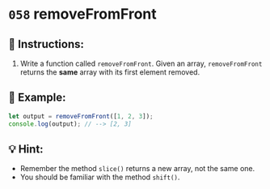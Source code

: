 # `058` removeFromFront

## 📝 Instructions:

1. Write a function called `removeFromFront`. Given an array, `removeFromFront` returns the **same** array with its first element removed.

## 📎 Example:

```Javascript
let output = removeFromFront([1, 2, 3]);
console.log(output); // --> [2, 3]
```

## 💡 Hint:

+ Remember the method `slice()` returns a new array, not the same one.
+ You should be familiar with the method `shift()`.
